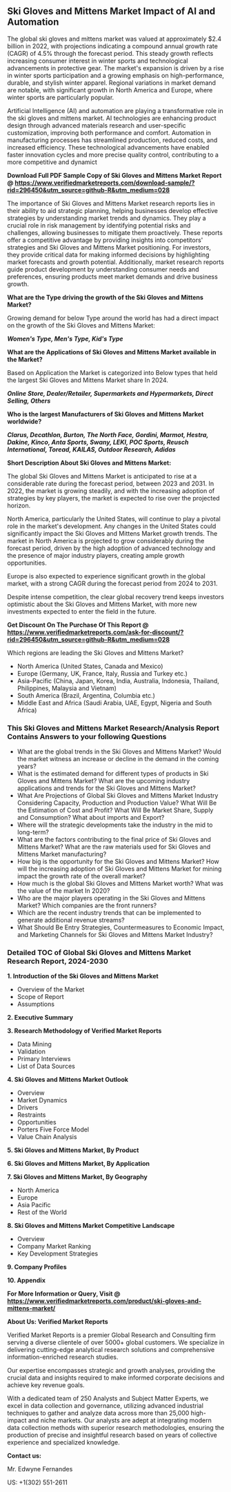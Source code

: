 <h2>Ski Gloves and Mittens Market Impact of AI and Automation</h2><p>The global ski gloves and mittens market was valued at approximately $2.4 billion in 2022, with projections indicating a compound annual growth rate (CAGR) of 4.5% through the forecast period. This steady growth reflects increasing consumer interest in winter sports and technological advancements in protective gear. The market's expansion is driven by a rise in winter sports participation and a growing emphasis on high-performance, durable, and stylish winter apparel. Regional variations in market demand are notable, with significant growth in North America and Europe, where winter sports are particularly popular.</p><p>Artificial Intelligence (AI) and automation are playing a transformative role in the ski gloves and mittens market. AI technologies are enhancing product design through advanced materials research and user-specific customization, improving both performance and comfort. Automation in manufacturing processes has streamlined production, reduced costs, and increased efficiency. These technological advancements have enabled faster innovation cycles and more precise quality control, contributing to a more competitive and dynamict</p><p id="" class=""><strong>Download Full PDF Sample Copy of Ski Gloves and Mittens Market Report @ <a href="https://www.verifiedmarketreports.com/download-sample/?rid=296450&utm_source=github-R&utm_medium=028" target="_blank">https://www.verifiedmarketreports.com/download-sample/?rid=296450&utm_source=github-R&utm_medium=028</a></strong></p><p>The importance of&nbsp;Ski Gloves and Mittens Market research reports lies in their ability to aid strategic planning, helping businesses develop effective strategies by understanding market trends and dynamics. They play a crucial role in risk management by identifying potential risks and challenges, allowing businesses to mitigate them proactively. These reports offer a competitive advantage by providing insights into competitors' strategies and Ski Gloves and Mittens Market positioning. For investors, they provide critical data for making informed decisions by highlighting market forecasts and growth potential. Additionally, market research reports guide product development by understanding consumer needs and preferences, ensuring products meet market demands and drive business growth.</p><p><strong>What are the&nbsp;Type driving the growth of the Ski Gloves and Mittens Market?</strong></p><p id="" class="">Growing demand for below Type around the world has had a direct impact on the growth of the Ski Gloves and Mittens Market:</p><em><strong>Women's Type, Men's Type, Kid's Type</strong></em></p><strong>What are the&nbsp;Applications&nbsp;of Ski Gloves and Mittens Market available in the Market?</strong></p><p id="" class="">Based on Application the Market is categorized into Below types that held the largest Ski Gloves and Mittens Market share In 2024.</p><em><strong>Online Store, Dealer/Retailer, Supermarkets and Hypermarkets, Direct Selling, Others</strong></em></p><strong>Who is the largest Manufacturers of Ski Gloves and Mittens Market worldwide?</strong></p><p><em><strong>Clarus, Decathlon, Burton, The North Face, Gordini, Marmot, Hestra, Dakine, Kinco, Anta Sports, Swany, LEKI, POC Sports, Reusch International, Toread, KAILAS, Outdoor Research, Adidas</strong></em></p><p id="" class=""><strong>Short Description About Ski Gloves and Mittens Market:</strong></p><p>The global Ski Gloves and Mittens Market is anticipated to rise at a considerable rate during the forecast period, between 2023 and 2031. In 2022, the market is growing steadily, and with the increasing adoption of strategies by key players, the market is expected to rise over the projected horizon.</p><p>North America, particularly the United States, will continue to play a pivotal role in the market's development. Any changes in the United States could significantly impact the Ski Gloves and Mittens Market growth trends. The market in North America is projected to grow considerably during the forecast period, driven by the high adoption of advanced technology and the presence of major industry players, creating ample growth opportunities.</p><p>Europe is also expected to experience significant growth in the global market, with a strong CAGR during the forecast period from 2024 to 2031.</p><p>Despite intense competition, the clear global recovery trend keeps investors optimistic about the Ski Gloves and Mittens Market, with more new investments expected to enter the field in the future.</p><p id="" class=""><strong>Get Discount On The Purchase Of This Report @ <a href="https://www.verifiedmarketreports.com/ask-for-discount/?rid=296450&utm_source=github-R&utm_medium=028" target="_blank">https://www.verifiedmarketreports.com/ask-for-discount/?rid=296450&utm_source=github-R&utm_medium=028</a></strong></p>Which regions are leading the Ski Gloves and Mittens Market?</p><ul><li>North America (United States, Canada and Mexico)</li><li>Europe (Germany, UK, France, Italy, Russia and Turkey etc.)</li><li>Asia-Pacific (China, Japan, Korea, India, Australia, Indonesia, Thailand, Philippines, Malaysia and Vietnam)</li><li>South America (Brazil, Argentina, Columbia etc.)</li><li>Middle East and Africa (Saudi Arabia, UAE, Egypt, Nigeria and South Africa)</li></ul><h3 id="" class="">This Ski Gloves and Mittens Market Research/Analysis Report Contains Answers to your following Questions</h3><ul><li>What are the global trends in the Ski Gloves and Mittens Market? Would the market witness an increase or decline in the demand in the coming years?</li><li>What is the estimated demand for different types of products in Ski Gloves and Mittens Market? What are the upcoming industry applications and trends for the Ski Gloves and Mittens Market?</li><li>What Are Projections of Global Ski Gloves and Mittens Market Industry Considering Capacity, Production and Production Value? What Will Be the Estimation of Cost and Profit? What Will Be Market Share, Supply and Consumption? What about imports and Export?</li><li>Where will the strategic developments take the industry in the mid to long-term?</li><li>What are the factors contributing to the final price of Ski Gloves and Mittens Market? What are the raw materials used for Ski Gloves and Mittens Market manufacturing?</li><li>How big is the opportunity for the Ski Gloves and Mittens Market? How will the increasing adoption of Ski Gloves and Mittens Market for mining impact the growth rate of the overall market?</li><li>How much is the global Ski Gloves and Mittens Market worth? What was the value of the market In 2020?</li><li>Who are the major players operating in the Ski Gloves and Mittens Market? Which companies are the front runners?</li><li>Which are the recent industry trends that can be implemented to generate additional revenue streams?</li><li>What Should Be Entry Strategies, Countermeasures to Economic Impact, and Marketing Channels for Ski Gloves and Mittens Market Industry?</li></ul><h3 id="" class="">Detailed TOC of Global Ski Gloves and Mittens Market Research Report, 2024-2030</h3><p id="" class=""><strong>1. Introduction of the Ski Gloves and Mittens Market</strong></p><ul><li>Overview of the Market</li><li>Scope of Report</li><li>Assumptions</li></ul><p id="" class=""><strong>2. Executive Summary</strong></p><p id="" class=""><strong>3. Research Methodology of Verified Market Reports</strong></p><ul><li>Data Mining</li><li>Validation</li><li>Primary Interviews</li><li>List of Data Sources</li></ul><p id="" class=""><strong>4. Ski Gloves and Mittens Market Outlook</strong></p><ul><li>Overview</li><li>Market Dynamics</li><li>Drivers</li><li>Restraints</li><li>Opportunities</li><li>Porters Five Force Model</li><li>Value Chain Analysis</li></ul><p id="" class=""><strong>5. Ski Gloves and Mittens Market, By Product</strong></p><p id="" class=""><strong>6. Ski Gloves and Mittens Market, By Application</strong></p><p id="" class=""><strong>7. Ski Gloves and Mittens Market, By Geography</strong></p><ul><li>North America</li><li>Europe</li><li>Asia Pacific</li><li>Rest of the World</li></ul><p id="" class=""><strong>8. Ski Gloves and Mittens Market Competitive Landscape</strong></p><ul><li>Overview</li><li>Company Market Ranking</li><li>Key Development Strategies</li></ul><p id="" class=""><strong>9. Company Profiles</strong></p><p id="" class=""><strong>10. Appendix</strong></p><p id="" class=""><strong>For More Information or Query, Visit @ <a href="https://www.verifiedmarketreports.com/product/ski-gloves-and-mittens-market/" target="_blank">https://www.verifiedmarketreports.com/product/ski-gloves-and-mittens-market/</a></strong></p><p id="" class=""><strong>About Us: Verified Market Reports</strong></p><p id="" class="">Verified Market Reports is a premier Global Research and Consulting firm serving a diverse clientele of over 5000+ global customers. We specialize in delivering cutting-edge analytical research solutions and comprehensive information-enriched research studies.</p><p id="" class="">Our expertise encompasses strategic and growth analyses, providing the crucial data and insights required to make informed corporate decisions and achieve key revenue goals.</p><p id="" class="">With a dedicated team of 250 Analysts and Subject Matter Experts, we excel in data collection and governance, utilizing advanced industrial techniques to gather and analyze data across more than 25,000 high-impact and niche markets. Our analysts are adept at integrating modern data collection methods with superior research methodologies, ensuring the production of precise and insightful research based on years of collective experience and specialized knowledge.</p><p id="" class=""><strong>Contact us:</strong></p><p id="" class="">Mr. Edwyne Fernandes</p><p id="" class="">US: +1(302) 551-2611</p>